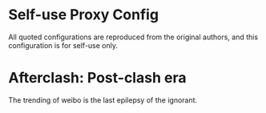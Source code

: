 # Self-use Proxy Config
All quoted configurations are reproduced from the original authors, and this configuration is for self-use only.

# Afterclash: Post-clash era
The trending of weibo is the last epilepsy of the ignorant.

